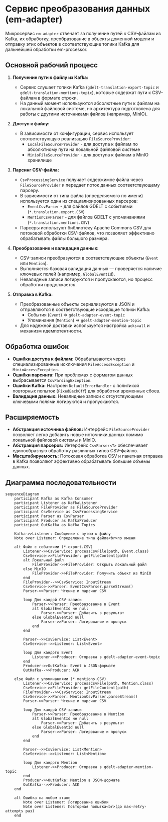# Сервис преобразования данных (em-adapter)

Микросервис `em-adapter` отвечает за получение путей к CSV-файлам из Kafka, их обработку, преобразование в объекты доменной модели и отправку этих объектов в соответствующие топики Kafka для дальнейшей обработки em-processor.

## Основной рабочий процесс

1. **Получение пути к файлу из Kafka:**
    * Сервис слушает топики Kafka (`gdelt-translation-export-topic` и `gdelt-translation-mentions-topic`), которые содержат пути к CSV-файлам в формате строки.
    * На данный момент используются абсолютные пути к файлам на локальной файловой системе, но архитектура подготовлена для работы с другими источниками файлов (например, MinIO).

2. **Доступ к файлу:**
    * В зависимости от конфигурации, сервис использует соответствующую реализацию `FileSourceProvider`:
        * `LocalFileSourceProvider` - для доступа к файлам по абсолютному пути на локальной файловой системе
        * `MinioFileSourceProvider` - для доступа к файлам в MinIO хранилище

3. **Парсинг CSV-файла:**
    * `CsvProcessingService` получает содержимое файла через `FileSourceProvider` и передает поток данных соответствующему парсеру.
    * В зависимости от типа файла (определяемого по имени) используется один из специализированных парсеров:
        * `EventCsvParser` - для файлов GDELT с событиями (`*.translation.export.CSV`)
        * `MentionCsvParser` - для файлов GDELT с упоминаниями (`*.translation.mentions.CSV`)
    * Парсеры используют библиотеку Apache Commons CSV для потоковой обработки CSV-файлов, что позволяет эффективно обрабатывать файлы большого размера.

4. **Преобразование и валидация данных:**
    * CSV-записи преобразуются в соответствующие объекты (`Event` или `Mention`).
    * Выполняется базовая валидация данных — проверяется наличие ключевых полей (например, `GlobalEventId`).
    * Невалидные записи логируются и пропускаются, но процесс обработки продолжается.

5. **Отправка в Kafka:**
    * Преобразованные объекты сериализуются в JSON и отправляются в соответствующие исходящие топики Kafka:
        * События (`Event`) => `gdelt-adapter-event-topic`
        * Упоминания (`Mention`) => `gdelt-adapter-mention-topic`
    * Для надежной доставки используется настройка `acks=all` и механизм идемпотентности.

## Обработка ошибок

* **Ошибки доступа к файлам:** Обрабатываются через специализированные исключения `FileAccessException` и `MinioAccessException`.
* **Ошибки парсинга:** При проблемах с форматом данных выбрасывается `CsvParsingException`.
* **Ошибки Kafka:** Настроен `DefaultErrorHandler` с политикой повторных попыток (`FixedBackOff`) для обработки временных сбоев.
* **Валидация данных:** Невалидные записи с отсутствующими ключевыми полями логируются и пропускаются.

## Расширяемость

* **Абстракция источника файлов:** Интерфейс `FileSourceProvider` позволяет легко добавить новые источники данных помимо локальной файловой системы и MinIO.
* **Абстракция парсеров:** Интерфейс `CsvParser<T>` обеспечивает единообразную обработку различных типов CSV-файлов.
* **Масштабируемость:** Потоковая обработка CSV и пакетная отправка в Kafka позволяют эффективно обрабатывать большие объемы данных.

## Диаграмма последовательности

```mermaid
sequenceDiagram
    participant Kafka as Kafka Consumer
    participant Listener as KafkaListener
    participant FileProvider as FileSourceProvider
    participant CsvService as CsvProcessingService
    participant Parser as CsvParser
    participant Producer as KafkaProducer
    participant OutKafka as Kafka Topics

    Kafka->>Listener: Сообщение с путем к файлу
    Note over Listener: Определение типа файла<br>по имени

    alt Файл с событиями (*.export.CSV)
        Listener->>CsvService: processCsvFile(path, Event.class)
        CsvService->>FileProvider: getFileContent(path)
        alt Локальный файл
            FileProvider->>FileProvider: Открыть локальный файл
        else MinIO
            FileProvider->>FileProvider: Получить объект из MinIO
        end
        FileProvider-->>CsvService: InputStream
        CsvService->>Parser: EventCsvParser.parseStream()
        Parser->>Parser: Чтение и парсинг CSV
        
        loop Для каждой CSV-записи
            Parser->>Parser: Преобразование в Event
            alt GlobalEventId не null
                Parser->>Parser: Добавить в результат
            else GlobalEventId null
                Parser->>Parser: Логирование и пропуск
            end
        end
        
        Parser-->>CsvService: List<Event>
        CsvService-->>Listener: List<Event>
        
        loop Для каждого Event
            Listener->>Producer: Отправка в gdelt-adapter-event-topic
        end
        Producer->>OutKafka: Event в JSON-формате
        OutKafka-->>Producer: ACK
        
    else Файл с упоминаниями (*.mentions.CSV)
        Listener->>CsvService: processCsvFile(path, Mention.class)
        CsvService->>FileProvider: getFileContent(path)
        FileProvider-->>CsvService: InputStream
        CsvService->>Parser: MentionCsvParser.parseStream()
        Parser->>Parser: Чтение и парсинг CSV
        
        loop Для каждой CSV-записи
            Parser->>Parser: Преобразование в Mention
            alt GlobalEventId не null
                Parser->>Parser: Добавить в результат
            else GlobalEventId null
                Parser->>Parser: Логирование и пропуск
            end
        end
        
        Parser-->>CsvService: List<Mention>
        CsvService-->>Listener: List<Mention>
        
        loop Для каждого Mention
            Listener->>Producer: Отправка в gdelt-adapter-mention-topic
        end
        Producer->>OutKafka: Mention в JSON-формате
        OutKafka-->>Producer: ACK
    end
    
    alt Ошибка на любом этапе
        Note over Listener: Логирование ошибки
        Note over Listener: Повторная попытка<br>(до max-retry-attempts раз)
    end
```